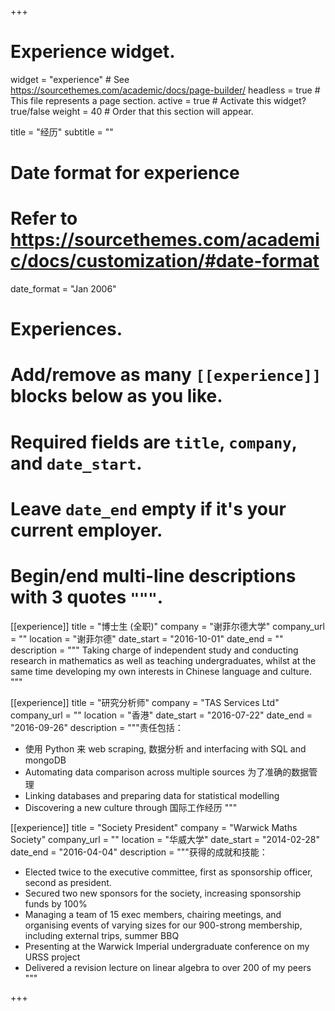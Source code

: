 +++
# Experience widget.
widget = "experience"  # See https://sourcethemes.com/academic/docs/page-builder/
headless = true  # This file represents a page section.
active = true  # Activate this widget? true/false
weight = 40  # Order that this section will appear.

title = "经历"
subtitle = ""

# Date format for experience
#   Refer to https://sourcethemes.com/academic/docs/customization/#date-format
date_format = "Jan 2006"

# Experiences.
#   Add/remove as many `[[experience]]` blocks below as you like.
#   Required fields are `title`, `company`, and `date_start`.
#   Leave `date_end` empty if it's your current employer.
#   Begin/end multi-line descriptions with 3 quotes `"""`.
[[experience]]
  title = "博士生 (全职)"
  company = "谢菲尔德大学"
  company_url = ""
  location = "谢菲尔德"
  date_start = "2016-10-01"
  date_end = ""
  description = """
  Taking charge of independent study and conducting research in mathematics as well as teaching undergraduates, whilst at the same time developing my own interests in Chinese language and culture. 
  """

[[experience]]
  title = "研究分析师"
  company = "TAS Services Ltd"
  company_url = ""
  location = "香港"
  date_start = "2016-07-22"
  date_end = "2016-09-26"
  description = """责任包括：
  
  - 使用 Python 来 web scraping, 数据分析 and interfacing with SQL and mongoDB
  - Automating data comparison across multiple sources 为了准确的数据管理
  - Linking databases and preparing data for statistical modelling
  - Discovering a new culture through 国际工作经历
  """

[[experience]]
  title = "Society President"
  company = "Warwick Maths Society"
  company_url = ""
  location = "华威大学"
  date_start = "2014-02-28"
  date_end = "2016-04-04"
  description = """获得的成就和技能：
  
  - Elected twice to the executive committee, first as sponsorship officer, second as president.
  - Secured two new sponsors for the society, increasing sponsorship funds by 100%
  - Managing a team of 15 exec members, chairing meetings, and organising events of varying sizes for our 900-strong membership, including external trips, summer BBQ
  - Presenting at the Warwick Imperial undergraduate conference on my URSS project
  - Delivered a revision lecture on linear algebra to over 200 of my peers
  """  
  
+++
